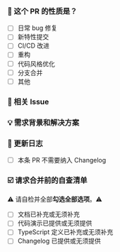 ### 🤔 这个 PR 的性质是？

- [ ] 日常 bug 修复
- [ ] 新特性提交
- [ ] CI/CD 改进
- [ ] 重构
- [ ] 代码风格优化
- [ ] 分支合并
- [ ] 其他

### 🔗 相关 Issue



### 💡 需求背景和解决方案



### 📝 更新日志



- [ ] 本条 PR 不需要纳入 Changelog

### ☑️ 请求合并前的自查清单

⚠️ 请自检并全部**勾选全部选项**。⚠️

- [ ] 文档已补充或无须补充
- [ ] 代码演示已提供或无须提供
- [ ] TypeScript 定义已补充或无须补充
- [ ] Changelog 已提供或无须提供
